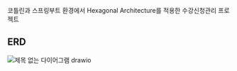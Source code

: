 코틀린과 스프링부트 환경에서 Hexagonal Architecture를 적용한 수강신청관리 프로젝트

## ERD
![제목 없는 다이어그램 drawio](https://github.com/devbyalvina/CourseManagement/assets/158830384/bdcdb7be-5d98-4c54-9182-aeaba0e325d4)
